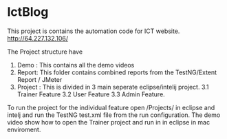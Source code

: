 # IctBlog

This project is contains the automation code for ICT website. http://64.227.132.106/

The Project structure have 
1. Demo : This contains all the demo videos
2. Report: This folder contains combined reports from the TestNG/Extent Report / JMeter 
3. Project : This is divided in 3 main seperate eclipse/intelij project. 
3.1 Trainer Feature
3.2 User Feature
3.3 Admin Feature. 


To run the project for the individual feature open /Projects/<Feature> in eclipse and intelj and run the TestNG test.xml file from the run configuration. 
  The demo video show how to open the Trainer project and run in in eclipse in mac enviroment. 

